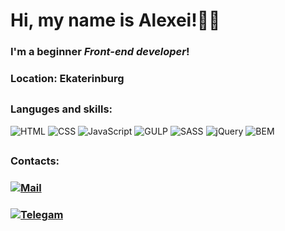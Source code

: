 # Hi, my name is **Alexei**!👋🏻

### I'm a beginner ***Front-end developer***!

### Location: **Ekaterinburg**
##
### Languges and skills:
![HTML](https://img.shields.io/badge/-HTML-000000?style=flat&logo=html5)
![CSS](https://img.shields.io/badge/-CSS-000000?style=flat&logo=css3)
![JavaScript](https://img.shields.io/badge/-JavaScript-000000?style=flat&logo=JavaScript)
![GULP](https://img.shields.io/badge/-GULP-000000?style=flat&logo=gulp)
![SASS](https://img.shields.io/badge/-SASS-000000?style=flat&logo=sass)
![jQuery](https://img.shields.io/badge/-jQuery-000000?style=flat&logo=jquery)
![BEM](https://img.shields.io/badge/-BEM-000000?style=flat&logo=bem)

##

### Contacts:
### [![Mail](https://img.shields.io/badge/-alexeiberc@gmail.com-000000?style=social&logo=gmail)](alexeiberc@gmail.com)
### [![Telegam](https://img.shields.io/badge/-@Alexei__710-000000?style=social&logo=telegram&)](https://t.me/Alexei_710)
